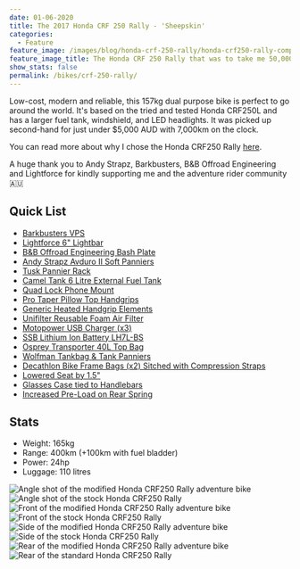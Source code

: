 ```yaml
---
date: 01-06-2020
title: The 2017 Honda CRF 250 Rally - 'Sheepskin'
categories:
  - Feature
feature_image: /images/blog/honda-crf-250-rally/honda-crf250-rally-complete-cover
feature_image_title: The Honda CRF 250 Rally that was to take me 50,000km from Melbourne to London
show_stats: false
permalink: /bikes/crf-250-rally/
---
```

<p>
Low-cost, modern and reliable, this 157kg dual purpose bike is perfect to go around the world. It's based on the tried and tested Honda CRF250L and has a larger fuel tank, windshield, and LED headlights. It was picked up second-hand for just under $5,000 AUD with 7,000km on the clock.
</p>
<p>
You can read more about why I chose the Honda CRF250 Rally <a href="/bikes/2020/05/26/why-the-250-rally/">here</a>.
</p>

<p>A huge thank you to Andy Strapz, Barkbusters, B&B Offroad Engineering and Lightforce for kindly supporting me and the adventure rider community 🇦🇺</p>

<h2>Quick List</h2>

<ul>
  <li>
    <a href="{% post_url 2020-06-05-barkbusters-vps %}">
      Barkbusters VPS
    </a>
  </li>
  <li>
    <a href="{% post_url 2020-06-19-lightforce-lightbar %}">
      Lightforce 6" Lightbar
    </a>
  </li>
  <li>
    <a href="{% post_url 2020-06-24-bb-offroad-bashplate %}">
      B&B Offroad Engineering Bash Plate
    </a>
  </li>
  <li>
    <a href="{% post_url 2020-06-24-andy-strapz-avduro-II %}">
      Andy Strapz Avduro II Soft Panniers
    </a>
  </li>
  <li>
    <a href="{% post_url 2020-06-22-tusk-pannier-rack %}">
      Tusk Pannier Rack
    </a> 
  </li>
  <li>
    <a href="{% post_url 2020-06-16-camel-tank %}">
      Camel Tank 6 Litre External Fuel Tank
    </a>
  </li>
  <li>
    <a href="{% post_url 2020-07-04-quad-lock %}">
      Quad Lock Phone Mount
    </a>
  </li>
  <li>
      <a href="{% post_url 2020-07-05-pro-taper-grips %}">
        Pro Taper Pillow Top Handgrips
      </a>
  </li>
  <li>
    <a href="{% post_url 2020-07-13-heated-handgrips %}">
      Generic Heated Handgrip Elements
    </a>
  </li>
  <li>
    <a href="{% post_url 2020-07-16-foam-air-filter %}">
      Unifilter Reusable Foam Air Filter
    </a>
  </li>
  <li>
    <a href="{% post_url 2020-07-21-usb-chargers %}">
      Motopower USB Charger (x3)
    </a>
  </li>
  <li>
    <a href="{% post_url 2020-07-16-lithium-ion-battery %}">
      SSB Lithium Ion Battery LH7L-BS
    </a>
  </li>
  <li>
    <a href="{% post_url 2020-06-03-osprey-transporter %}">
      Osprey Transporter 40L Top Bag
    </a>
  </li>
  <li>
    <a href="{% post_url 2020-07-20-front-tank-panniers %}">
      Wolfman Tankbag & Tank Panniers
    </a>
  </li>
  <li>
    <a href="{% post_url 2020-07-20-front-pannier-pockets %}">
      Decathlon Bike Frame Bags (x2) Sitched with Compression Straps
    </a>
  </li>
  <li>
    <a href="{% post_url 2020-07-14-lowered-seat %}">
      Lowered Seat by 1.5"
    </a>
  </li>
  <li>
    <a href="{% post_url 2020-07-20-glasses-case %}">
      Glasses Case tied to Handlebars
    </a>
  </li>
  <li>
    <a href="{% post_url 2020-07-20-rear-preload %}">
      Increased Pre-Load on Rear Spring
    </a>
  </li>
</ul>

<h2>Stats</h2>
<ul>
  <li>Weight: 165kg</li>
  <li>Range: 400km (+100km with fuel bladder)</li>
  <li>Power: 24hp</li>
  <li>Luggage: 110 litres</li>
</ul>

<picture>
  <source srcset="\images\blog\honda-crf-250-rally\profiles\angle-fully-loaded-modified-honda-crf250-rally-adventure-bike.webp">
  <img src="\images\blog\honda-crf-250-rally\profiles\angle-fully-loaded-modified-honda-crf250-rally-adventure-bike.jpg" alt="Angle shot of the modified Honda CRF250 Rally adventure bike" />
</picture>

<picture>
  <source srcset="\images\blog\honda-crf-250-rally\profiles\angle-standard-honda-crf250-rally.webp">
  <img src="\images\blog\honda-crf-250-rally\profiles\angle-standard-honda-crf250-rally.jpg" alt="Angle shot of the stock Honda CRF250 Rally" />
</picture>

<picture>
  <source srcset="\images\blog\honda-crf-250-rally\profiles\front-fully-loaded-modified-honda-crf250-rally-adventure-bike.webp">
  <img src="\images\blog\honda-crf-250-rally\profiles\front-fully-loaded-modified-honda-crf250-rally-adventure-bike.jpg" alt="Front of the modified Honda CRF250 Rally adventure bike" />
</picture>

<picture>
  <source srcset="\images\blog\honda-crf-250-rally\profiles\front-standard-honda-crf250-rally.webp">
  <img src="\images\blog\honda-crf-250-rally\profiles\front-standard-honda-crf250-rally.jpg" alt="Front of the stock Honda CRF250 Rally" />
</picture>

<picture>
  <source srcset="\images\blog\honda-crf-250-rally\profiles\side-fully-loaded-modified-honda-crf250-rally-adventure-bike.webp">
  <img src="\images\blog\honda-crf-250-rally\profiles\side-fully-loaded-modified-honda-crf250-rally-adventure-bike.jpg" alt="Side of the modified Honda CRF250 Rally adventure bike" />
</picture>

<picture>
  <source srcset="\images\blog\honda-crf-250-rally\profiles\side-standard-honda-crf250-rally.webp">
  <img src="\images\blog\honda-crf-250-rally\profiles\side-standard-honda-crf250-rally.jpg" alt="Side of the stock Honda CRF250 Rally" />
</picture>

<picture>
  <source srcset="\images\blog\honda-crf-250-rally\profiles\rear-fully-loaded-modified-honda-crf250-rally-adventure-bike.webp">
  <img src="\images\blog\honda-crf-250-rally\profiles\rear-fully-loaded-modified-honda-crf250-rally-adventure-bike.jpg" alt="Rear of the modified Honda CRF250 Rally adventure bike" />
</picture>

<picture>
  <source srcset="\images\blog\honda-crf-250-rally\profiles\rear-standard-honda-crf250-rally.webp">
  <img src="\images\blog\honda-crf-250-rally\profiles\rear-standard-honda-crf250-rally.jpg" alt="Rear of the standard Honda CRF250 Rally" />
</picture>